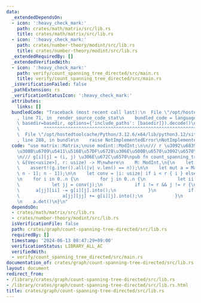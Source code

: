 ```yaml
---
data:
  _extendedDependsOn:
  - icon: ':heavy_check_mark:'
    path: crates/math/matrix/src/lib.rs
    title: crates/math/matrix/src/lib.rs
  - icon: ':heavy_check_mark:'
    path: crates/number-theory/modint/src/lib.rs
    title: crates/number-theory/modint/src/lib.rs
  _extendedRequiredBy: []
  _extendedVerifiedWith:
  - icon: ':heavy_check_mark:'
    path: verify/count_spanning_tree_directed/src/main.rs
    title: verify/count_spanning_tree_directed/src/main.rs
  _isVerificationFailed: false
  _pathExtension: rs
  _verificationStatusIcon: ':heavy_check_mark:'
  attributes:
    links: []
  bundledCode: "Traceback (most recent call last):\n  File \"/opt/hostedtoolcache/Python/3.12.6/x64/lib/python3.12/site-packages/onlinejudge_verify/documentation/build.py\"\
    , line 71, in _render_source_code_stat\n    bundled_code = language.bundle(stat.path,\
    \ basedir=basedir, options={'include_paths': [basedir]}).decode()\n          \
    \         ^^^^^^^^^^^^^^^^^^^^^^^^^^^^^^^^^^^^^^^^^^^^^^^^^^^^^^^^^^^^^^^^^^^^^^^^^^^^^^^^^\n\
    \  File \"/opt/hostedtoolcache/Python/3.12.6/x64/lib/python3.12/site-packages/onlinejudge_verify/languages/rust.py\"\
    , line 288, in bundle\n    raise NotImplementedError\nNotImplementedError\n"
  code: "use matrix::Matrix;\nuse modint::ModInt;\n\n/// r \u3092\u6839\u3068\u3059\
    \u308B\u6709\u5411\u5168\u57DF\u6728\u306E\u500B\u6570\u3092\u6570\u3048\u308B\
    \n/// g[i][j] = (i, j) \u306E\u672C\u6570\npub fn count_spanning_tree_directed<M>(g:\
    \ &[Vec<usize>], r: usize) -> M\nwhere\n    M: ModInt,\n{\n    let n = g.len();\n\
    \    assert!(g.iter().all(|v| v.len() == n));\n\n    let mut a = Matrix::<M>::from(vec![vec![M::default();\
    \ n - 1]; n - 1]);\n\n    let conv = |i: usize| if i < r { i } else { i - 1 };\n\
    \n    for i in 0..n {\n        for j in 0..n {\n            let ii = conv(i);\n\
    \            let jj = conv(j);\n            if i != r && j != r {\n          \
    \      a[jj][ii] -= g[i][j].into();\n            }\n            if j != r {\n\
    \                a[jj][jj] += g[i][j].into();\n            }\n        }\n    }\n\
    \n    a.det()\n}\n"
  dependsOn:
  - crates/math/matrix/src/lib.rs
  - crates/number-theory/modint/src/lib.rs
  isVerificationFile: false
  path: crates/graph/count-spanning-tree-directed/src/lib.rs
  requiredBy: []
  timestamp: '2024-06-13 08:47:29+09:00'
  verificationStatus: LIBRARY_ALL_AC
  verifiedWith:
  - verify/count_spanning_tree_directed/src/main.rs
documentation_of: crates/graph/count-spanning-tree-directed/src/lib.rs
layout: document
redirect_from:
- /library/crates/graph/count-spanning-tree-directed/src/lib.rs
- /library/crates/graph/count-spanning-tree-directed/src/lib.rs.html
title: crates/graph/count-spanning-tree-directed/src/lib.rs
---
```

